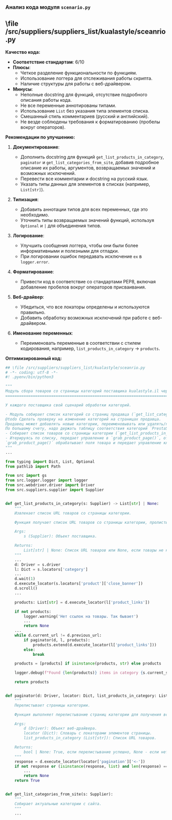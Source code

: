 ### **Анализ кода модуля `scenario.py`**

## \file /src/suppliers/suppliers_list/kualastyle/sceanrio.py

**Качество кода:**

- **Соответствие стандартам**: 6/10
- **Плюсы**:
  - Четкое разделение функциональности по функциям.
  - Использование логгера для отслеживания работы скрипта.
  - Наличие структуры для работы с веб-драйвером.
- **Минусы**:
  - Неполные docstring для функций, отсутствие подробного описания работы кода.
  - Не все переменные аннотированы типами.
  - Использование `List` без указания типа элементов списка.
  - Смешанный стиль комментариев (русский и английский).
  - Не везде соблюдены требования к форматированию (пробелы вокруг операторов).

**Рекомендации по улучшению:**

1.  **Документирование**:
    - Дополнить docstring для функций `get_list_products_in_category`, `paginator` и `get_list_categories_from_site`, добавив подробное описание их работы, аргументов, возвращаемых значений и возможных исключений.
    - Перевести все комментарии и docstring на русский язык.
    - Указать типы данных для элементов в списках (например, `List[str]`).

2.  **Типизация**:
    - Добавить аннотации типов для всех переменных, где это необходимо.
    - Уточнить типы возвращаемых значений функций, используя `Optional` и `|` для объединения типов.

3.  **Логирование**:
    - Улучшить сообщения логгера, чтобы они были более информативными и полезными для отладки.
    - При логировании ошибок передавать исключение `ex` в `logger.error`.

4.  **Форматирование**:
    - Привести код в соответствие со стандартами PEP8, включая добавление пробелов вокруг операторов присваивания.

5.  **Веб-драйвер**:
    - Убедиться, что все локаторы определены и используются правильно.
    - Добавить обработку возможных исключений при работе с веб-драйвером.

6.  **Именование переменных**:
    - Переименовать переменные в соответствии с стилем кодирования, например, `list_products_in_category` -> `products`.

**Оптимизированный код:**

```python
## \file /src/suppliers/suppliers_list/kualastyle/sceanrio.py
# -*- coding: utf-8 -*-
#! .pyenv/bin/python3

"""
Модуль сбора товаров со страницы категорий поставщика kualastyle.il через веб-драйвер
=====================================================================================

У каждого поставщика свой сценарий обработки категорий.

- Модуль собирает список категорий со страниц продавца (`get_list_categories_from_site`).
@todo Сделать проверку на изменение категорий на страницах продавца.
Продавец может добавлять новые категории, переименовывать или удалять/прятать уже существующие.
По большому счету, надо держать таблицу соответствия категорий `PrestaShop.categories <-> aliexpress.shop.categoies`.
- Собирает список товаров со страницы категории (`get_list_products_in_category`).
- Итерируясь по списку, передает управление в `grab_product_page()`, отправляя функции текущий URL страницы.
`grab_product_page()` обрабатывает поля товара и передает управление классу `Product`.
"""
...

from typing import Dict, List, Optional
from pathlib import Path

from src import gs
from src.logger.logger import logger
from src.webdriver.driver import Driver
from src.suppliers.supplier import Supplier


def get_list_products_in_category(s: Supplier) -> List[str] | None:
    """
    Извлекает список URL товаров со страницы категории.

    Функция получает список URL товаров со страницы категории, пролистывая страницы, если это необходимо.

    Args:
        s (Supplier): Объект поставщика.

    Returns:
        List[str] | None: Список URL товаров или None, если товары не найдены.
    """
    ...
    d: Driver = s.driver
    l: Dict = s.locators['category']
    ...
    d.wait(1)
    d.execute_locator(s.locators['product']['close_banner'])
    d.scroll()
    ...

    products: List[str] = d.execute_locator(l['product_links'])

    if not products:
        logger.warning('Нет ссылок на товары. Так бывает')
        ...
        return None
    ...
    while d.current_url != d.previous_url:
        if paginator(d, l, products):
            products.extend(d.execute_locator(l['product_links']))
        else:
            break

    products = [products] if isinstance(products, str) else products

    logger.debug(f"Found {len(products)} items in category {s.current_scenario['name']}")

    return products


def paginator(d: Driver, locator: Dict, list_products_in_category: List[str]) -> bool | None:
    """
    Перелистывает страницы категории.

    Функция выполняет перелистывание страниц категории для получения всех товаров.

    Args:
        d (Driver): Объект веб-драйвера.
        locator (Dict): Словарь с локаторами элементов страницы.
        list_products_in_category (List[str]): Список URL товаров.

    Returns:
        bool | None: True, если перелистывание успешно, None - если нет.
    """
    response = d.execute_locator(locator['pagination']['<-'])
    if not response or (isinstance(response, list) and len(response) == 0):
        ...
        return None
    return True


def get_list_categories_from_site(s: Supplier):
    """
    Собирает актуальные категории с сайта.
    """
    ...